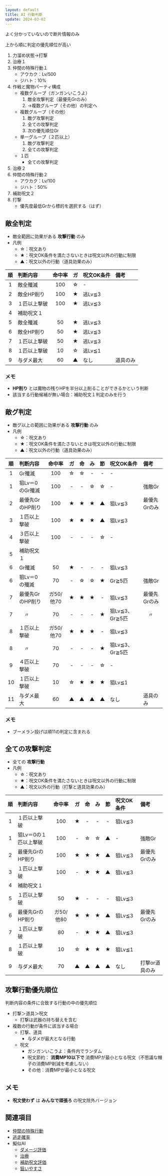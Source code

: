 ```yaml
---
layout: default
title: AI 行動判断
update: 2024-03-02
---
```


よく分かっていないので断片情報のみ

上から順に判定の優先順位が高い

1. 力溜め状態→打撃
2. 治療１
3. 仲間の特殊行動１
	* アウカク：Lv/500
	* ジハト：10%
4. 作戦と魔物パーティ構成
	* 複数グループ（ガンガンいこうよ）
		1. 敵全攻撃判定（最優先Grのみ）
		2. →複数グループ（その他）の判定へ
	* 複数グループ（その他）
		1. 敵グ攻撃判定
		2. 全ての攻撃判定
		3. 次の優先順位Gr
	* 単一グループ（２匹以上）
		1. 敵グ攻撃判定
		2. 全ての攻撃判定
	* １匹
		* 全ての攻撃判定
5. 治療２
6. 仲間の特殊行動２
	* アウカク：Lv/100
	* ジハト：50%
7. 補助呪文２
8. 打撃
	* 優先度最低Grから標的を選択する（はず）


## 敵全判定

* 敵全範囲に効果がある __攻撃行動__ のみ
* 凡例
	* ☆：呪文あり
	* ★：呪文OK条件を満たさないときは呪文以外の行動に制限
	* ▲：呪文以外の行動（道具効果のみ）

| 順 | 判断内容     | 命中率 | ガ | 呪文OK条件 | 備考 |
|:--:|:-------------|:------:|:--:|:-----------|:-----|
|  1 | 敵全殲滅     | 100    | ☆ | -          |
|  2 | 敵全HP削り   | 100    | ★ | 逃Lv≦3    |
|  3 | １匹以上撃破 | 100    | ★ | 逃Lv≦3    |
|  4 | 補助呪文１   |
|  5 | 敵全殲滅     | 50     | ★ | 逃Lv≦3    |
|  6 | 敵全HP削り   | 50     | ★ | 逃Lv≦3    |
|  7 | １匹以上撃破 | 50     | ★ | 逃Lv≦3    |
|  8 | １匹以上撃破 | 10     | ☆ | 逃Lv≦1    |
|  9 | 与ダメ最大   | 60     | ▲ | なし       | 道具のみ |

### メモ

* **HP削り** とは魔物の残りHPを半分以上削ることができるかという判断
* 該当する行動候補が無い場合：補助呪文１判定のみを行う


## 敵グ判定

* 敵グ以上の範囲に効果がある __攻撃行動__ のみ
* 凡例
	* ☆：呪文あり
	* ★：呪文OK条件を満たさないときは呪文以外の行動に制限
	* ▲：呪文以外の行動（道具効果のみ）

| 順 | 判断内容         | 命中率    | ガ | 命 | み | 節 | 呪文OK条件 | 備考 |
|:--:|:-----------------|:---------:|:--:|:--:|:--:|:--:|:-----------|:-----|
|  1 | Gr殲滅           | 100       | ☆ | ☆ | -  | -  | -          |
|  1 | 狙Lv＝0のGr殲滅  | 100       | -  | -  | ☆ | ☆ | -          | 強敵Gr |
|  2 | 最優先GrのHP削り | 100       | ★ | ★ | ★ | ▲ | 狙Lv≦3    | 最優先Grのみ |
|  3 | １匹以上撃破     | 100       | ★ | ★ | ★ | ▲ | 狙Lv≦3    |
|  4 | ３匹以上撃破     | 100       | -  | -  | -  | ☆ | -          |
|  5 | 補助呪文１       |
|  6 | Gr殲滅           | 50        | ★ | -  | -  | -  | 狙Lv≦3    |
|  6 | 狙Lv＝0の殲滅    | 70        | -  | ☆ | ☆ | ★ | Gr≧5匹    | 強敵Gr |
|  7 | 最優先GrのHP削り | ガ50/他70 | ★ | ★ | ★ | -  | 狙Lv≦3    | 最優先Grのみ |
|  7 | 　〃             | 70        | -  | -  | -  | ★ | 狙Lv≦3、Gr≧5匹 | 　〃 |
|  8 | １匹以上撃破     | ガ50/他70 | ★ | ★ | ★ | -  | 狙Lv≦3    |
|  8 | 　〃             | 70        | -  | -  | -  | ★ | 狙Lv≦3、Gr≧5匹 |
|  9 | ４匹以上撃破     | 70        | -  | -  | -  | ☆ | -          |
| 10 | １匹以上撃破     | 10        | ☆ | ★ | ★ | ★ | 狙Lv≦1    |
| 11 | 与ダメ最大       | 60        | ▲ | ▲ | ▲ | ▲ | なし       | 道具のみ |

### メモ

* ブーメラン投げは順11の判定に含まれる


## 全ての攻撃判定

* 全ての __攻撃行動__
* 凡例
	* ☆：呪文あり
	* ★：呪文OK条件を満たさないときは呪文以外の行動に制限
	* ▲：呪文以外の行動（打撃と道具効果のみ）

| 順 | 判断内容              | 命中率    | ガ | 命 | み | 節 | 呪文OK条件 | 備考 |
|:--:|:----------------------|:---------:|:--:|:--:|:--:|:--:|:-----------|:-----|
|  1 | １匹以上撃破          | 100       | ★ | -  | -  | -  | 狙Lv≦3    |
|  1 | 狙Lv＝0の１匹以上撃破 | 100       | -  | ☆ | ☆ | ▲ | -          | 強敵Gr |
|  2 | 最優先GrのHP削り      | 100       | ★ | ★ | ★ | ▲ | 狙Lv≦3    | 最優先Grのみ |
|  3 | １匹以上撃破          | 100       | -  | ★ | ★ | ▲ | 狙Lv≦3    |
|  4 | 補助呪文１            |
|  5 | １匹以上撃破          | 50        | ★ | -  | -  | -  | 狙Lv≦3    |
|  6 | 最優先GrのHP削り      | ガ50/他80 | ★ | ★ | ★ | ▲ | 狙Lv≦3    | 最優先Grのみ |
|  7 | １匹以上撃破          | 80        | -  | ★ | ★ | ▲ | 狙Lv≦3    |
|  8 | １匹以上撃破          | 10        | ☆ | ★ | ★ | ★ | 狙Lv≦1    |
|  9 | 与ダメ最大            | 70        | ▲ | ▲ | ▲ | ▲ | なし       | 打撃or道具のみ |


## 攻撃行動優先順位

判断内容の条件に合致する行動の中の優先順位

* 打撃＞道具＞呪文
	* 打撃は武器の持ち替えを含む
* 複数の行動が条件に該当する場合
	* 打撃、道具
		* 与ダメが最大となる行動
	* 呪文
		* ガンガンいこうよ：条件内でランダム
		* 呪文節約： __消費MP10以下で__ 消費MPが最小となる呪文（不思議な帽子の消費MP削減を考慮しない）
		* その他：消費MPが最小となる呪文


## メモ

* __呪文使わず__ は __みんなで頑張ろ__ の呪文除外バージョン


## 関連項目

* [仲間の特殊行動](special.md)
* [逃走確率](escape.md)
* 擬似AI
	* [ダメージ評価](ai_damage.md)
	* [治療](ai_heal.md)
	* [補助呪文評価](ai_spell_aux.md)
	* [狙いやすさ](ai_targeting.md)
